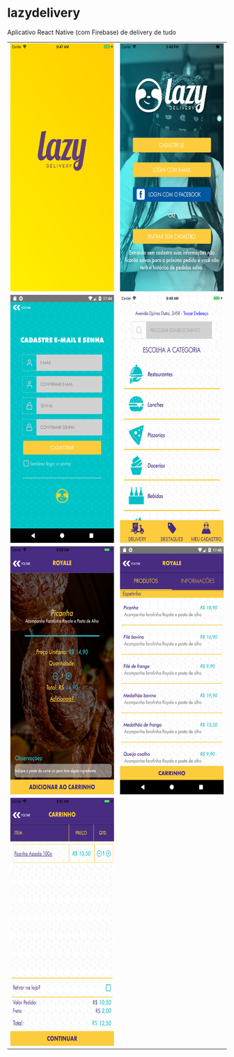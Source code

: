 # lazydelivery

Aplicativo React Native (com Firebase) de delivery de tudo

<table> 
  <tr>
    <td>
      <img src="/Splash.png" alt="splash"
	    title="Splash" width="320" height="568" />
    </td>
    <td>
      <img src="/Login Page.png" alt="LoginPage"
      title="LoginPage" width="320" height="568" />
    </td>
  </tr>
  <tr>
    <td>
      <img src="/RegisterPage.png" alt="register"
      title="Register" width="320" height="568" />
    </td>	  
    <td>
      <img src="/Home.png" alt="home"
      title="Home" width="320" height="568" />
    </td>
  </tr>
  <tr>
    <td>
      <img src="/VerProduto.png" alt="verProduto"
      title="VerProduto" width="320" height="568" />
    </td>
    <td>
      <img src="/ListaProdutos.png" alt="lista-produtos"
      title="ListaProdutos" width="320" height="568" />
    </td>	  
  </tr>
  <tr>
    <td>
      <img src="/Carrinho.png" alt="carrinho"
      title="Carrinho" width="320" height="568" />
    </td>
   </tr>

</table>
